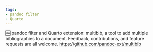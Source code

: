 ```yaml
---
tags:
- pandoc filter
- Quarto
---
```


🆕 pandoc filter and Quarto extension: multibib, a tool to add multiple
bibliographies to a document. Feedback, contributions, and feature
requests are all welcome. https://github.com/pandoc-ext/multibib
